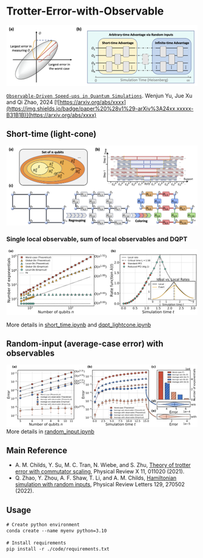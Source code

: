 # Trotter-Error-with-Observable

![Figure](./figs/idea.png)
<!-- <img src="./figs/idea.png" alt="drawing" width="600"/> -->
[`Observable-Driven Speed-ups in Quantum Simulations`](https://arxiv.org/pdf/xxxx.pdf).
Wenjun Yu, Jue Xu and Qi Zhao, 2024
[![https://arxiv.org/abs/xxxx](https://img.shields.io/badge/paper%20%28v1%29-arXiv%3A24xx.xxxxx-B31B1B)](https://arxiv.org/abs/xxxx)


## Short-time (light-cone)
![Figure](./figs/step.png)

### Single local observable, sum of local observables and DQPT
<!-- ![Figure](./figs/lightcone.png) -->
<!-- <img src="./figs/dqpt.png" alt="drawing" width="400"/> -->
![Figure](./figs/lightcone_dqpt.png)

More details in [short_time.ipynb](./code/short_time.ipynb) and [dqpt_lightcone.ipynb](./code/dqpt_lightcone.ipynb)

## Random-input (average-case error) with observables
![Figure](./figs/random.png)
More details in [random_input.ipynb](./code/random_input.ipynb) 

## Main Reference
- A. M. Childs, Y. Su, M. C. Tran, N. Wiebe, and S. Zhu,
[Theory of trotter error with commutator scaling](https://arxiv.org/abs/1912.08854), Physical Review X 11, 011020 (2021).
- Q. Zhao, Y. Zhou, A. F. Shaw, T. Li, and A. M. Childs, 
[Hamiltonian simulation with random inputs](https://arxiv.org/abs/2111.04773), Physical Review Letters 129, 270502 (2022).

## Usage 
<!-- - Create python environment `conda create --name myenv python=3.10`
- Install requirements `pip install -r ./code/requirements.txt` -->
```
# Create python environment
conda create --name myenv python=3.10 

# Install requirements
pip install -r ./code/requirements.txt 
```

<!-- ### Requirements
- qiskit version == 
- openfermion
- python (version = 3.10), numpy, scipy, matplotlib, jax -->